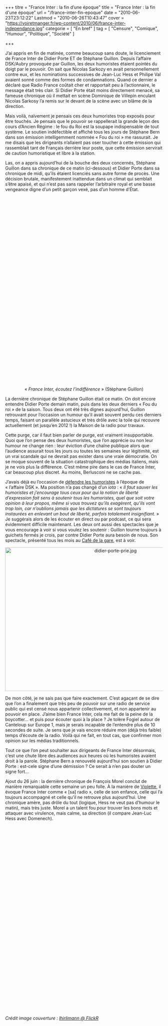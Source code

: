 +++
titre = "France Inter : la fin d&rsquo;une époque"
title = "France Inter : la fin d'une époque"
url = "/france-inter-fin-epoque"
date = "2010-06-23T23:12:22"
Lastmod = "2010-06-26T10:43:47"
cover = "https://voiretmanger.fr/wp-content/2010/06/france-inter-independance.jpg"
categorie = [ "En bref" ]
tag = [ "Censure", "Comique", "Humour", "Politique", "Société" ]

+++

<p>J&rsquo;ai appris en fin de matinée, comme beaucoup sans doute, le licenciement de France Inter de Didier Porte ET de Stéphane Guillon. Depuis l&rsquo;affaire DSK/Aubry provoquée par Guillon, les deux humoristes étaient pointés du doigt par le pouvoir. On sait que Nicolas Sarkozy en avait personnellement contre eux, et les nominations successives de Jean-Luc Hess et Philipe Val avaient sonné comme des formes de condamnations. Quand ce dernier a déclaré que Radio France coûtait cher et rapportait peu à l&rsquo;actionnaire, le message était très clair. Si Didier Porte était moins directement menacé, sa fameuse chronique où il mettait en scène Dominique de Villepin enculant Nicolas Sarkosy l&rsquo;a remis sur le devant de la scène avec un blâme de la direction.</p>
<p>Mais voilà, naïvement je pensais ces deux humoristes trop exposés pour être touchés. Je pensais que le pouvoir se rappellerait la grande leçon des cours d&rsquo;Ancien Régime : le fou du Roi est la soupape indispensable de tout système. Le soutien indéfectible et affiché tous les jours de Stéphane Bern dans son émission intelligemment nommée &laquo;&nbsp;Fou du roi&nbsp;&raquo; me rassurait. Je me disais que les dirigeants n&rsquo;allaient pas oser toucher à cette émission qui rassemblait tant de Français derrière leur poste, que cette émission servirait de caution humoristique et libre à la station.</p>
<p>Las, on a appris aujourd&rsquo;hui de la bouche des deux concernés, Stéphane Guillon dans sa chronique de ce matin (ci-dessous) et Didier Porte dans sa chronique de midi, qu&rsquo;ils étaient licenciés sans autre forme de procès. Une décision brutale, manifestement inattendue dans un climat qui semblait s&rsquo;être apaisé, et qui n&rsquo;est pas sans rappeler l&rsquo;arbitraire royal et une basse vengeance digne d&rsquo;un petit garçon vexé, pas d&rsquo;un homme d&rsquo;État.</p>
<p style="text-align: center;"><object classid="clsid:d27cdb6e-ae6d-11cf-96b8-444553540000" width="690" height="594" codebase="http://download.macromedia.com/pub/shockwave/cabs/flash/swflash.cab#version=6,0,40,0"><param name="allowFullScreen" value="true" /><param name="allowScriptAccess" value="always" /><param name="src" value="http://www.dailymotion.com/swf/video/xdscy9_france-inter-en-burqa_fun" /><param name="allowfullscreen" value="true" /><embed type="application/x-shockwave-flash" width="690" height="594" src="http://www.dailymotion.com/swf/video/xdscy9_france-inter-en-burqa_fun" allowscriptaccess="always" allowfullscreen="true"></embed></object></p>
<div style="text-align: center;">&laquo;&nbsp;<em>France Inter, écoutez l&rsquo;indifférence</em>&nbsp;&raquo; (Stéphane Guillon)</div>
<p>La dernière chronique de Stéphane Guillon était ce matin. On doit encore entendre Didier Porte demain matin, puis dans les deux derniers &laquo;&nbsp;Fou du roi&nbsp;&raquo; de la saison. Tous deux ont été très dignes aujourd&rsquo;hui, Guillon retrouvant pour l&rsquo;occasion un humour qu&rsquo;il avait souvent perdu ces derniers temps, faisant un parallèle astucieux et très drôle avec la toile qui recouvre actuellement (et jusqu&rsquo;en 2012 !) la Maison de la radio pour travaux.</p>
<p>Cette purge, car il faut bien parler de purge, est vraiment insupportable. Quoi que l&rsquo;on pense des deux humoristes, que l&rsquo;on apprécie ou non leur humour ne change rien : leur éviction d&rsquo;une chaîne publique alors que l&rsquo;audience assurait tous les jours ou toutes les semaines leur légitimité, est un vrai scandale qui ne devrait pas exister dans une vraie démocratie. On se moque souvent de la situation catastrophique des médias italiens, mais je ne vois plus la différence. C&rsquo;est même pire dans le cas de France Inter, car beaucoup plus discret. Au moins, Berlusconi ne se cache pas.</p>
<p>J&rsquo;avais déjà eu l&rsquo;occasion de <a href="https://voiretmanger.fr/2009/03/22/sauvons-les-humoristes/">défendre les humoristes</a> à l&rsquo;époque de &laquo;&nbsp;l&rsquo;affaire DSK&nbsp;&raquo;. Ma position n&rsquo;a pas changé d&rsquo;un <em>iota</em> : &laquo;&nbsp;<em>Il faut sauver les humoristes et j’encourage tous ceux pour qui la notion de liberté d’expression fait sens à soutenir tous les humoristes, quel que soit votre opinion à leur propos, même si vous trouvez qu’ils exagèrent, qu’ils vont trop loin, car n’oublions jamais que les dictatures se sont toujours instaurées en enlevant un bout de liberté, parfois totalement insignifiant.</em>&nbsp;&raquo; Je suggérais alors de les écouter en direct ou par podcast, ce qui sera évidemment difficile maintenant. Les deux ont aussi des spectacles que je vous encourage à voir si vous voulez les soutenir : Guillon tourne toujours à guichets fermés je crois, par contre Didier Porte aura besoin de nous. Son spectacle, présenté tous les mois au <a href="https://voiretmanger.fr/2009/04/14/didier-porte-cafe-de-la-gare/">Café de la gare</a>, est à voir.</p>
<div style="text-align: center;"><img class="aligncenter" src="https://voiretmanger.fr/wp-content/2010/06/didier-porte-prie.jpg" border="0" alt="didier-porte-prie.jpg" width="690" height="460" /></div>
<p>De mon côté, je ne sais pas que faire exactement. C&rsquo;est agaçant de se dire que l&rsquo;on a finalement que très peu de pouvoir sur une radio de service public qui est censé nous appartenir collectivement, et non appartenir au pouvoir en place. J&rsquo;aime bien France Inter, cela me fait de la peine de la boycotter&#8230; et puis pour écouter quoi à la place ? Je tolère Fogiel autour de Canteloup sur Europe 1, mais je serais incapable de l&rsquo;entendre plus de 10 secondes de suite. Je sens que je vais encore réduire mon (déjà très faible) temps d&rsquo;écoute de la radio. Voilà qui ne fait, en tout cas, que confirmer mon opinion sur les médias traditionnels.</p>
<p>Tout ce que l&rsquo;on peut souhaiter aux dirigeants de France Inter désormais, c&rsquo;est une chute libre des audiences aux heures où les humoristes avaient droit à la parole. Stéphane Bern a renouvelé aujourd&rsquo;hui son soutien à Didier Porte : est-cele signe d&rsquo;une démission ? Ce serait à n&rsquo;en pas douter un signe fort…</p>
</p>
<p>Ajout du 26 juin : la dernière chronique de François Morel conclut de manière remarquable cette semaine un peu folle. À la manière de <a href="http://jamaisdaccord.com/2010/06/24/inter-minables/" target="_blank">Violette</a>, il évoque France Inter comme &laquo;&nbsp;[sa] radio&nbsp;&raquo;, celle de son enfance, celle qui l&rsquo;a toujours accompagné et celle qu&rsquo;il ne retrouve plus aujourd&rsquo;hui. Une chronique amère, pas drôle du tout (logique, Hess ne veut pas d&rsquo;humour le matin), mais très juste. Morel a un talent fou pour trouver les bons mots et attaquer avec virulence, mais calme, sa direction (il compare Jean-Luc Hess avec Domenech).</p>
<p style="text-align: center;"><object classid="clsid:d27cdb6e-ae6d-11cf-96b8-444553540000" width="690" height="594" codebase="http://download.macromedia.com/pub/shockwave/cabs/flash/swflash.cab#version=6,0,40,0"><param name="allowFullScreen" value="true" /><param name="allowScriptAccess" value="always" /><param name="src" value="http://www.dailymotion.com/swf/video/xdtar0_fini-de-rire_fun" /><param name="allowfullscreen" value="true" /><embed type="application/x-shockwave-flash" width="690" height="594" src="http://www.dailymotion.com/swf/video/xdtar0_fini-de-rire_fun" allowscriptaccess="always" allowfullscreen="true"></embed></object></p>
<p><em>Crédit image couverture : </em><a href="http://www.flickr.com/photos/lhirlimann/2938029987/" target="_blank"><em>lhirlimann @ FlickR</em></a></p>

